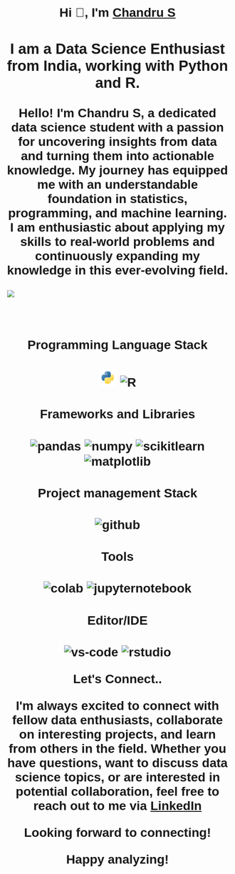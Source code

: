 <h1 align="center"><font face="Arial">Hi 👋, I'm <a href="https://www.linkedin.com/in/chandru-s-58856b267/" target="_blank" rel="noreferrer">Chandru S</a>
<h3 align="center"><font face="Arial">I am a Data Science Enthusiast from India, working with Python and R.</font></h3>

  Hello! I'm Chandru S, a dedicated data science student with a passion for uncovering insights from data and turning them into actionable knowledge. My journey has equipped me with an understandable foundation in statistics, programming, and machine learning. I am enthusiastic about applying my skills to real-world problems and continuously expanding my knowledge in this ever-evolving field.

  
<img align="right" src="https://user-images.githubusercontent.com/74038190/212749447-bfb7e725-6987-49d9-ae85-2015e3e7cc41.gif" width="500">
<br><br>

#### Programming Language Stack
<img src="https://raw.githubusercontent.com/github/explore/80688e429a7d4ef2fca1e82350fe8e3517d3494d/topics/python/python.png" alt="python" title="python" width="40" height="40"/>
<img src="https://upload.wikimedia.org/wikipedia/commons/thumb/1/1b/R_logo.svg/1200px-R_logo.svg.png" alt="R" title="R" width="40" height="30"/>

#### Frameworks and Libraries
<img src="https://encrypted-tbn0.gstatic.com/images?q=tbn:ANd9GcQ-NEICv1aGTvDRncdvM_fXoah5SNWx4pXAvg&s" alt="pandas" title="pandas" width="60" height="40"/>
<img src="https://upload.wikimedia.org/wikipedia/commons/thumb/3/31/NumPy_logo_2020.svg/2560px-NumPy_logo_2020.svg.png" alt="numpy" title="numpy" width="70" height="40"/>
<img src="https://upload.wikimedia.org/wikipedia/commons/thumb/0/05/Scikit_learn_logo_small.svg/2560px-Scikit_learn_logo_small.svg.png" alt="scikitlearn" title="scikitlearn" width="70" height="40"/>
<img src="https://media.licdn.com/dms/image/D4D12AQFq38cGkv_oHQ/article-cover_image-shrink_600_2000/0/1679493396295?e=2147483647&v=beta&t=VbHivrsD3KbirknCmH5nq0TIEZxtIi7u2PuZXXiOYow" alt="matplotlib" title="matplotlib" width="40" height="40"/>


#### Project management Stack
<img src="https://cdn.pixabay.com/photo/2022/01/30/13/33/github-6980894_1280.png" alt="github" title="github" width="40" height="40"/>

#### Tools
<img src="https://upload.wikimedia.org/wikipedia/commons/thumb/d/d0/Google_Colaboratory_SVG_Logo.svg/1280px-Google_Colaboratory_SVG_Logo.svg.png" alt="colab" title="colab" width="60" height="40"/>
<img src="https://nightingalehq.ai/knowledgebase/glossary/what-is-jupyter/jupyter.jpg" alt="jupyternotebook" title="jupyternotebook" width="60" height="40"/>

#### Editor/IDE
<img src="https://seeklogo.com/images/V/visual-studio-code-logo-284BC24C39-seeklogo.com.png" alt="vs-code" title="vs-code" width="40" height="40"/>
<img src="https://cdn.icon-icons.com/icons2/1381/PNG/512/rstudio_94807.png" alt="rstudio" title="rstudio" width="40" height="40"/>


<p align="center">Let's Connect..
</p>

I'm always excited to connect with fellow data enthusiasts, collaborate on interesting projects, and learn from others in the field. Whether you have questions, want to discuss data science topics, or are interested in potential collaboration, feel free to reach out to me via <a href="https://www.linkedin.com/in/chandru-s-58856b267/" target="_blank" rel="noreferrer">LinkedIn</a>

Looking forward to connecting!

<p align="center">
Happy analyzing!
</p>

